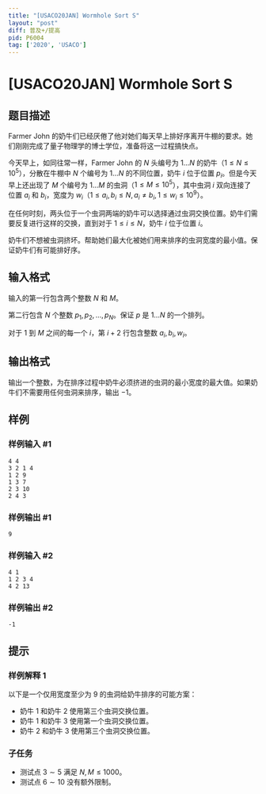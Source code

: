 ```yaml
---
title: "[USACO20JAN] Wormhole Sort S"
layout: "post"
diff: 普及+/提高
pid: P6004
tag: ['2020', 'USACO']
---
```

# [USACO20JAN] Wormhole Sort S
## 题目描述

Farmer John 的奶牛们已经厌倦了他对她们每天早上排好序离开牛棚的要求。她们刚刚完成了量子物理学的博士学位，准备将这一过程搞快点。

今天早上，如同往常一样，Farmer John 的 $N$ 头编号为 $1 \ldots N$ 的奶牛（$1 \leq N \leq 10^5$），分散在牛棚中 $N$ 个编号为 $1 \ldots N$ 的不同位置，奶牛 $i$ 位于位置 $p_i$。但是今天早上还出现了 $M$ 个编号为 $1 \ldots M$ 的虫洞（$1 \leq M \leq 10^5$），其中虫洞 $i$ 双向连接了位置 $a_i$ 和 $b_i$，宽度为 $w_i$（$1\le a_i,b_i\le N, a_i\neq b_i, 1\le w_i\le 10^9$）。

在任何时刻，两头位于一个虫洞两端的奶牛可以选择通过虫洞交换位置。奶牛们需要反复进行这样的交换，直到对于 $1 \leq i \leq N$，奶牛 $i$ 位于位置 $i$。

奶牛们不想被虫洞挤坏。帮助她们最大化被她们用来排序的虫洞宽度的最小值。保证奶牛们有可能排好序。
## 输入格式

输入的第一行包含两个整数 $N$ 和 $M$。

第二行包含 $N$ 个整数 $p_1,p_2,\ldots ,p_N$。保证 $p$ 是 $1 \ldots N$ 的一个排列。

对于 $1$ 到 $M$ 之间的每一个 $i$，第 $i+2$ 行包含整数 $a_i,b_i,w_i$。
## 输出格式

输出一个整数，为在排序过程中奶牛必须挤进的虫洞的最小宽度的最大值。如果奶牛们不需要用任何虫洞来排序，输出 $-1$。
## 样例

### 样例输入 #1
```
4 4
3 2 1 4
1 2 9
1 3 7
2 3 10
2 4 3
```
### 样例输出 #1
```
9
```
### 样例输入 #2
```
4 1
1 2 3 4
4 2 13
```
### 样例输出 #2
```
-1
```
## 提示

### 样例解释 1

以下是一个仅用宽度至少为 9 的虫洞给奶牛排序的可能方案：

- 奶牛 1 和奶牛 2 使用第三个虫洞交换位置。
- 奶牛 1 和奶牛 3 使用第一个虫洞交换位置。
- 奶牛 2 和奶牛 3 使用第三个虫洞交换位置。

### 子任务

- 测试点 $3 \sim 5$ 满足 $N,M \leq 1000$。
- 测试点 $6 \sim 10$ 没有额外限制。
